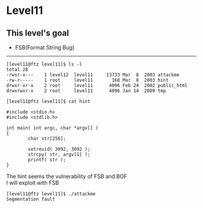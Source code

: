 # Level11

## This level's goal

- FSB(Format String Bug)

***

```
[level11@ftz level11]$ ls -l
total 28
-rwsr-x---    1 level12  level11     13733 Mar  8  2003 attackme
-rw-r-----    1 root     level11       168 Mar  8  2003 hint
drwxr-xr-x    2 root     level11      4096 Feb 24  2002 public_html
drwxrwxr-x    2 root     level11      4096 Jan 14  2009 tmp

[level11@ftz level11]$ cat hint

#include <stdio.h>
#include <stdlib.h>

int main( int argc, char *argv[] )
{
        char str[256];

        setreuid( 3092, 3092 );
        strcpy( str, argv[1] );
        printf( str );
}
```

The hint seems the vulnerability of FSB and BOF   
I will exploit with FSB

```
[level11@ftz level11]$ ./attackme
Segmentation fault
```
